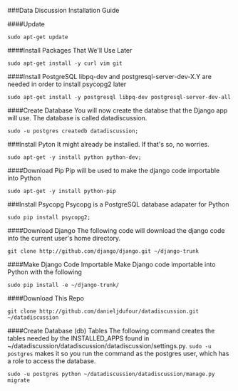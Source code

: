 ###Data Discussion Installation Guide

####Update
```
sudo apt-get update
```

####Install Packages That We'll Use Later
```
sudo apt-get install -y curl vim git
```

####Install PostgreSQL
libpq-dev and postgresql-server-dev-X.Y are needed in order to install psycopg2 later
```
sudo apt-get install -y postgresql libpq-dev postgresql-server-dev-all
```

####Create Database
You will now create the databse that the Django app will use.  The database is called datadiscussion.
```
sudo -u postgres createdb datadiscussion;
```


###Install Pyton
It might already be installed.  If that's so, no worries.
```
sudo apt-get -y install python python-dev;
```

####Download Pip
Pip will be used to make the django code importable into Python
```
sudo apt-get -y install python-pip
```

###Install Psycopg
Psycopg is a PostgreSQL database adapater for Python
```
sudo pip install psycopg2;
```

####Download Django
The following code will download the django code into the current user's home directory. 
```
git clone http://github.com/django/django.git ~/django-trunk
```

####Make Django Code Importable
Make Django code importable into Python with the following
```
sudo pip install -e ~/django-trunk/
```

####Download This Repo
```
git clone http://github.com/danieljdufour/datadiscussion.git ~/datadiscussion
```

####Create Database (db) Tables
The following command creates the tables needed by the INSTALLED_APPS found in ~/datadiscussion/datadiscussion/datadiscussion/settings.py.  ```sudo -u postgres``` makes it so you run the command as the postgres user, which has a role to access the database. 
```
sudo -u postgres python ~/datadiscussion/datadiscussion/manage.py migrate
```

